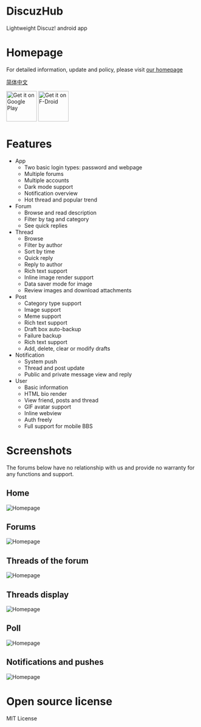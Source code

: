 # DiscuzHub

Lightweight Discuz! android app

# Homepage

For detailed information, update and policy, please visit [our homepage](https://discuzhub.kidozh.com/en/)

[简体中文](./README_ZH.md)

[<img src="https://play.google.com/intl/en_us/badges/images/generic/en-play-badge.png"
     alt="Get it on Google Play"
     height="80">](https://play.google.com/store/apps/details?id=com.kidozh.discuzhub)
[<img src="https://fdroid.gitlab.io/artwork/badge/get-it-on.png"
     alt="Get it on F-Droid"
     height="80">](https://f-droid.org/packages/com.kidozh.discuzhub.fdroid/)

# Features

+ App
	- Two basic login types: password and webpage
	- Multiple forums
	- Multiple accounts
	- Dark mode support
	- Notification overview
	- Hot thread and popular trend
+ Forum
	- Browse and read description
	- Filter by tag and category
	- See quick replies
+ Thread
	- Browse
	- Filter by author
	- Sort by time
	- Quick reply
	- Reply to author
	- Rich text support
	- Inline image render support
	- Data saver mode for image
	- Review images and download attachments
+ Post
	- Category type support
	- Image support
	- Meme support
	- Rich text support
	- Draft box auto-backup
	- Failure backup
	- Rich text support
	- Add, delete, clear or modify drafts
+ Notification
	- System push
	- Thread and post update
	- Public and private message view and reply
+ User
	- Basic information
	- HTML bio render
	- View friend, posts and thread
	- GIF avatar support
	- Inline webview
	- Auth freely
	- Full support for mobile BBS
	
# Screenshots

The forums below have no relationship with us and provide no warranty for any functions and support.

## Home

![Homepage](./screenshot/home.jpg)

## Forums

![Homepage](./screenshot/forums.jpg)

## Threads of the forum

![Homepage](./screenshot/forumDisplay.jpg)

## Threads display

![Homepage](./screenshot/threads.jpg)

## Poll

![Homepage](./screenshot/poll.jpg)

## Notifications and pushes

![Homepage](./screenshot/notifications.jpg)

# Open source license

MIT License
